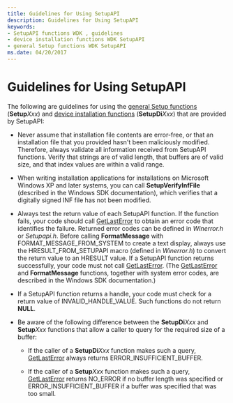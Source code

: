 ```yaml
---
title: Guidelines for Using SetupAPI
description: Guidelines for Using SetupAPI
keywords:
- SetupAPI functions WDK , guidelines
- device installation functions WDK SetupAPI
- general Setup functions WDK SetupAPI
ms.date: 04/20/2017
---
```


# Guidelines for Using SetupAPI





The following are guidelines for using the [general Setup functions](/previous-versions/ff544985(v=vs.85)) (**Setup***Xxx*) and [device installation functions](/previous-versions/ff541299(v=vs.85)) (**SetupDi***Xxx*) that are provided by SetupAPI:

-   Never assume that installation file contents are error-free, or that an installation file that you provided hasn't been maliciously modified. Therefore, always validate all information received from SetupAPI functions. Verify that strings are of valid length, that buffers are of valid size, and that index values are within a valid range.

-   When writing installation applications for installations on Microsoft Windows XP and later systems, you can call **SetupVerifyInfFile** (described in the Windows SDK documentation), which verifies that a digitally signed INF file has not been modified.

-   Always test the return value of each SetupAPI function. If the function fails, your code should call [GetLastError](/windows/win32/api/errhandlingapi/nf-errhandlingapi-getlasterror) to obtain an error code that identifies the failure. Returned error codes can be defined in *Winerror.h* or *Setupapi.h*. Before calling **FormatMessage** with FORMAT_MESSAGE_FROM_SYSTEM to create a text display, always use the HRESULT_FROM_SETUPAPI macro (defined in *Winerror.h*) to convert the return value to an HRESULT value. If a SetupAPI function returns successfully, your code must not call [GetLastError](/windows/win32/api/errhandlingapi/nf-errhandlingapi-getlasterror). (The [GetLastError](/windows/win32/api/errhandlingapi/nf-errhandlingapi-getlasterror) and **FormatMessage** functions, together with system error codes, are described in the Windows SDK documentation.)

-   If a SetupAPI function returns a handle, your code must check for a return value of INVALID_HANDLE_VALUE. Such functions do not return **NULL**.

-   Be aware of the following difference between the **SetupDi***Xxx* and **Setup***Xxx* functions that allow a caller to query for the required size of a buffer:

    -   If the caller of a **SetupDi***Xxx* function makes such a query, [GetLastError](/windows/win32/api/errhandlingapi/nf-errhandlingapi-getlasterror) always returns ERROR_INSUFFICIENT_BUFFER.

    -   If the caller of a **Setup***Xxx* function makes such a query, [GetLastError](/windows/win32/api/errhandlingapi/nf-errhandlingapi-getlasterror) returns NO_ERROR if no buffer length was specified or ERROR_INSUFFICIENT_BUFFER if a buffer was specified that was too small.

